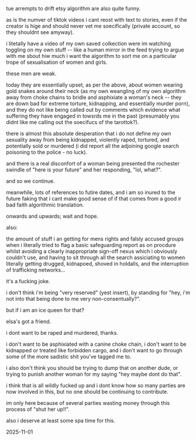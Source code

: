 tue arrempts to drift etsy algorithm are also quite funny.  

as is the numver of tiktok videos i cant reost with text to stories, even if the creator is hige and should never vet me soecifically (private account, so they shouldnt see amyway).  

i litetally have a video of my own saved colkection were im watching toggling on my own stuff -- like a human mirror in the feed trying to argue with me sbout hiw much i want the algorithm to sort me on a particular trope of sexualisation of women and girls.  

these men are weak.  

today they are essentially upset, as per the above, about women wearing gold snakes around their neck (as my own weangling of my own algorithm away from choke chains to bridle and asphixiate a woman's neck -- they are down bad for extreme torture, kidnapping, and essentially murder porn), and they do not like being called out by comments which evidence what suffering they have engaged in towsrds me in the past (presumably you didnt like me calling out the soecifucs of the tarottok?).  

there is almost this absolute desperation that i do not define my own sexuality away from being kidnapped, violently raped, tortured, and potentially sold or murdered (i did report all the adjoining google search poisoning to the police - no luck).  

and there is a real disconfort of a woman being presented the rochester swindle of "here is your future" and her responding, "lol, what?".  

and so we continue.  

meanwhile, lots of references to futire dates, and i am so inured to the future faking that i cant make good sense of if that comes from a good ir bad faith algorithmic translation.  

onwards and upwards; wait and hope.  

also:  

the amount of stuff i an getting for mens rights and falsly accused groups when i literally tried to flag a basic safeguarding report as on procdure whilst avoiding a clearly inappropriate sign-off nexus which i obviously couldn't use, and having to sit through all the search assiciating to women literally getting drugged, kidnapoed, shoved in holdalls, and the interruption of trafficking networks...  

it's a fucking joke.  

i don't think i'm being "very reserved" (yest insert), by standing for "hey, i'm not into that being done to me very non-consentually?".  

but if i am an ice queen for that?  

elsa's got a friend.  

i dont want to be raped and murdered, thanks.  

i don't want to be asphixiated with a canine choke chain, i don't want to be kidnapped or treated like forbidden cargo, and i don't want to go through some of the more sadistic shit you've tagged me to.  

i also don't think you should be trying to dump that on another dude, or trying to punish another woman for my saying "hey maybe dont do that".  

i think that is all wildly fucked up and i dont know how so many parties are now involved in this, but no one should be continuing to contribute.  

im only here because of several parties wasting money through this process of "shut her up!!".  

also i deserve at least some spa time for this.  

2025-11-01
